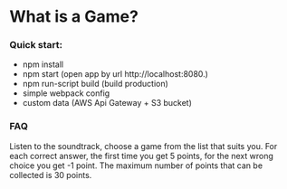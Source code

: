 # What is a Game?

### Quick start:
* npm install
* npm start (open app by url http://localhost:8080.)
* npm run-script build (build production)
* simple webpack config
* custom data (AWS Api Gateway + S3 bucket)


### FAQ
Listen to the soundtrack, choose a game from the list that suits you.
For each correct answer, the first time you get 5 points,
for the next wrong choice you get -1 point.
The maximum number of points that can be collected is 30 points.
